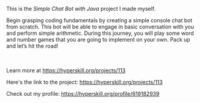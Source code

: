 This is the *Simple Chat Bot with Java* project I made myself.


<p>Begin grasping coding fundamentals by creating a simple console chat bot from scratch. This bot will be able to engage in basic conversation with you and perform simple arithmetic. During this journey, you will play some word and number games that you are going to implement on your own. Pack up and let’s hit the road!</p><br/><br/>Learn more at <a href="https://hyperskill.org/projects/113?utm_source=ide&utm_medium=ide&utm_campaign=ide&utm_content=project-card">https://hyperskill.org/projects/113</a>

Here's the link to the project: https://hyperskill.org/projects/113

Check out my profile: https://hyperskill.org/profile/619182939
